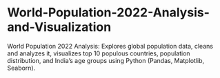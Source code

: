 # World-Population-2022-Analysis-and-Visualization
World Population 2022 Analysis: Explores global population data, cleans and analyzes it, visualizes top 10 populous countries, population distribution, and India’s age groups using Python (Pandas, Matplotlib, Seaborn).
